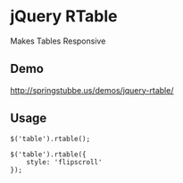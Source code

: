 jQuery RTable
=====================

Makes Tables Responsive

## Demo
http://springstubbe.us/demos/jquery-rtable/

## Usage
```
$('table').rtable();
```
```
$('table').rtable({
    style: 'flipscroll'
});
```
